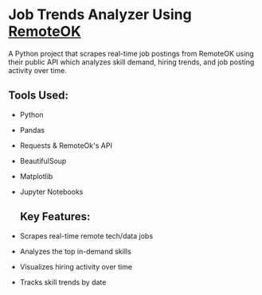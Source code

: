 # Job Trends Analyzer Using [RemoteOK](https://RemoteOK.com)

A Python project that scrapes real-time job postings from RemoteOK using their public API which analyzes skill demand, hiring trends, and job posting activity over time.

## Tools Used:
- Python

- Pandas

- Requests & RemoteOk's API

- BeautifulSoup

- Matplotlib

- Jupyter Notebooks

  ## Key Features:
- Scrapes real-time remote tech/data jobs

- Analyzes the top in-demand skills

- Visualizes hiring activity over time

- Tracks skill trends by date
